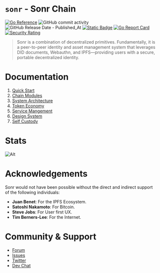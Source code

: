 # `sonr` - Sonr Chain

[![Go Reference](https://pkg.go.dev/badge/github.com/onsonr/sonr.svg)](https://pkg.go.dev/github.com/onsonr/sonr)
![GitHub commit activity](https://img.shields.io/github/commit-activity/w/onsonr/sonr)
![GitHub Release Date - Published_At](https://img.shields.io/github/release-date/onsonr/sonr)
[![Static Badge](https://img.shields.io/badge/homepage-sonr.io-blue?style=flat-square)](https://sonr.io)
[![Go Report Card](https://goreportcard.com/badge/github.com/onsonr/sonr)](https://goreportcard.com/report/github.com/onsonr/sonr)
[![Security Rating](https://sonarcloud.io/api/project_badges/measure?project=sonrhq_sonr&metric=security_rating)](https://sonarcloud.io/summary/new_code?id=sonr-io_sonr)

> Sonr is a combination of decentralized primitives. Fundamentally, it is a peer-to-peer identity and asset management system that leverages DID documents, Webauthn, and IPFS—providing users with a secure, portable decentralized identity.

# Documentation

1. [Quick Start](https://github.com/onsonr/sonr/wiki/1-%E2%80%90-Quick-Start)
2. [Chain Modules](https://github.com/onsonr/sonr/wiki/2-%E2%80%90-Chain-Modules)
3. [System Architecture](https://github.com/onsonr/sonr/wiki/3-%E2%80%90-System-Architecture)
4. [Token Economy](https://github.com/onsonr/sonr/wiki/4-%E2%80%90-Token-Economy)
5. [Service Mangement](https://github.com/onsonr/sonr/wiki/5-%E2%80%90-Service-Management)
6. [Design System](https://github.com/onsonr/sonr/wiki/6-%E2%80%90-Design-System)
7. [Self Custody](https://github.com/onsonr/sonr/wiki/7-%E2%80%90-Self-Custody)

# Stats

![Alt](https://repobeats.axiom.co/api/embed/8d0b17e889942889c5b6e632da09bd597efd84c4.svg "Repobeats analytics image")

# Acknowledgements

Sonr would not have been possible without the direct and indirect support of the following individuals:

- **Juan Benet**: For the IPFS Ecosystem.
- **Satoshi Nakamoto**: For Bitcoin.
- **Steve Jobs**: For User first UX.
- **Tim Berners-Lee**: For the Internet.

# Community & Support

- [Forum](https://github.com/onsonr/sonr/discussions)
- [Issues](https://github.com/onsonr/sonr/issues)
- [Twitter](https://sonr.io/twitter)
- [Dev Chat](https://sonr.io/discord)
